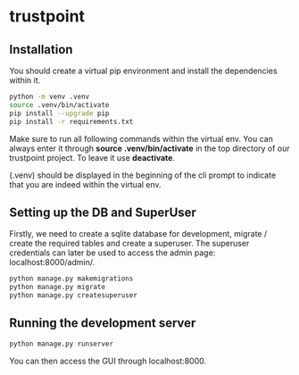 # trustpoint

## Installation

You should create a virtual pip environment and install the dependencies within it.

```bash
python -m venv .venv
source .venv/bin/activate
pip install --upgrade pip
pip install -r requirements.txt
```

Make sure to run all following commands within the virtual env. You can always enter it through **source .venv/bin/activate**
in the top directory of our trustpoint project. To leave it use **deactivate**.

(.venv) should be displayed in the beginning of the cli prompt to indicate that you are indeed within the virtual env.

## Setting up the DB and SuperUser

Firstly, we need to create a sqlite database for development, migrate / create the required tables and create
a superuser.  The superuser credentials can later be used to access the admin page: localhost:8000/admin/.

```bash
python manage.py makemigrations
python manage.py migrate
python manage.py createsuperuser
```

## Running the development server

```bash
python manage.py runserver
```

You can then access the GUI through localhost:8000.

